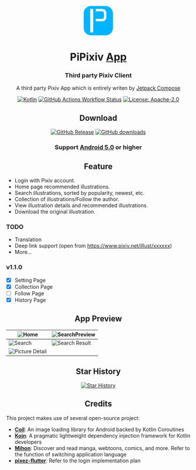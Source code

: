 <div align="center">

<a href="https://github.com/master-lzh/PiPixiv">
<img src="../.idea/icon.svg" width="80" alt="PiPixiv Logo">
</a>

# PiPixiv [App](#)

### Third party Pixiv Client

A third party Pixiv App which is entirely writen
by [Jetpack Compose](https://developer.android.com/develop/ui/compose)

[![Kotlin](https://img.shields.io/badge/kotlin-2.0.0-blue.svg?logo=kotlin)](https://kotlinlang.org)
[![GitHub Actions Workflow Status](https://img.shields.io/github/actions/workflow/status/master-lzh/PiPixiv/release.yml)](https://github.com/master-lzh/PiPixiv/actions/workflows/release.yml)
[![License: Apache-2.0](https://img.shields.io/github/license/master-lzh/PiPixiv?labelColor=27303D&color=0877d2)](/LICENSE)

## Download

[![GitHub Release](https://img.shields.io/github/v/release/master-lzh/PiPixiv?label=Stable)](https://github.com/master-lzh/PiPixiv/releases)
[![GitHub downloads](https://img.shields.io/github/downloads/master-lzh/PiPixiv/total?label=downloads&labelColor=27303D&color=0D1117&logo=github&logoColor=FFFFFF&style=flat)](https://github.com/master-lzh/PiPixiv/releases)

### Support **[Android 5.0]()** or higher

## Feature

<div align="left">

* Login with Pixiv account.
* Home page recommended illustrations.
* Search illustrations, sorted by popularity, newest, etc.
* Collection of illustrations/Follow the author.
* View illustration details and recommended illustrations.
* Download the original illustration.

### TODO

* Translation
* Deep link support (open from https://www.pixiv.net/illust/xxxxxx)
* More...

### v1.1.0

- [x] Setting Page
- [x] Collection Page
- [ ] Follow Page
- [x] History Page

</div>

## App Preview

| ![Home](https://github.com/master-lzh/PiPixiv/assets/60057825/0c9431bf-bff1-4752-9d62-f2721b3ade5e)           | ![SearchPreview](https://github.com/master-lzh/PiPixiv/assets/60057825/240c5011-cbdb-4423-8d41-b787b5495d4d) |
|---------------------------------------------------------------------------------------------------------------|--------------------------------------------------------------------------------------------------------------|
| ![Search](https://github.com/master-lzh/PiPixiv/assets/60057825/8d44b554-7cdd-4eeb-a520-a93e6fc7507d)         | ![Search Result](https://github.com/master-lzh/PiPixiv/assets/60057825/7b7f6ea4-5df7-46b9-ba65-4cb1b2f52373) |
| ![Picture Detail](https://github.com/master-lzh/PiPixiv/assets/60057825/dfe36948-525c-486d-a339-6c2c78b5aebf) |                                                                                                              |

## Star History
[![Star History](https://starchart.cc/master-lzh/PiPixiv.svg?variant=adaptive)](https://starchart.cc/master-lzh/PiPixiv)


## Credits
<div align="left">

This project makes use of several open-source project:
- **[Coil](https://github.com/coil-kt/coil)**: An image loading library for Android backed by Kotlin Coroutines
- **[Koin](https://github.com/InsertKoinIO/koin)**: A pragmatic lightweight dependency injection framework for Kotlin developers
- **[Mihon](https://github.com/mihonapp/mihon)**: Discover and read manga, webtoons, comics, and more. Refer to the function of switching application language
- **[pixez-flutter](https://github.com/Notsfsssf/pixez-flutter)**: Refer to the login implementation plan

</div>

</div>

